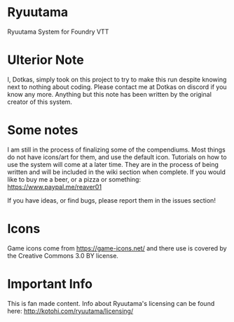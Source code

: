 # Ryuutama
Ryuutama System for Foundry VTT

# Ulterior Note
I, Dotkas, simply took on this project to try to make this run despite knowing next to nothing about coding. Please contact me at Dotkas on discord if you know any more. Anything but this note has been written by the original creator of this system.

# Some notes
I am still in the process of finalizing some of the compendiums. Most things do not have icons/art for them, and use the default icon.
Tutorials on how to use the system will come at a later time. They are in the process of being written and will be included in the wiki section when complete.
If you would like to buy me a beer, or a pizza or something: https://www.paypal.me/reaver01

If you have ideas, or find bugs, please report them in the issues section!

# Icons
Game icons come from https://game-icons.net/ and there use is covered by the Creative Commons 3.0 BY license.

# Important Info
This is fan made content. Info about Ryuutama's licensing can be found here: http://kotohi.com/ryuutama/licensing/
